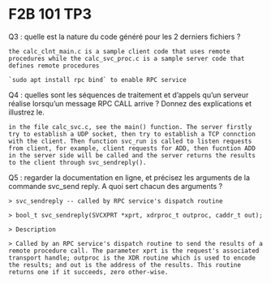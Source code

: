 # F2B 101 TP3

Q3 : quelle est la nature du code généré pour les 2 derniers fichiers ?
    
    the calc_clnt_main.c is a sample client code that uses remote procedures while the calc_svc_proc.c is a sample server code that defines remote procedures

    `sudo apt install rpc bind` to enable RPC service

Q4 : quelles sont les séquences de traitement et d’appels qu’un serveur réalise lorsqu’un message RPC CALL arrive ? Donnez des explications et illustrez le.

    in the file calc_svc.c, see the main() function. The server firstly try to establish a UDP socket, then try to establish a TCP connction with the client. Then function svc_run is called to listen requests from client, for example, client requests for ADD, then fucntion ADD in the server side will be called and the server returns the results to the client through svc_sendreply().

Q5 : regarder la documentation en ligne, et précisez les arguments de la commande svc_send reply. A quoi sert chacun des arguments ?

    > svc_sendreply -- called by RPC service's dispatch routine

    > bool_t svc_sendreply(SVCXPRT *xprt, xdrproc_t outproc, caddr_t out);

    > Description

    > Called by an RPC service's dispatch routine to send the results of a remote procedure call. The parameter xprt is the request's associated transport handle; outproc is the XDR routine which is used to encode the results; and out is the address of the results. This routine returns one if it succeeds, zero other-wise.




